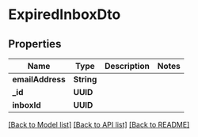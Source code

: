 # ExpiredInboxDto

## Properties
Name | Type | Description | Notes
------------ | ------------- | ------------- | -------------
**emailAddress** | **String** |  | 
**_id** | **UUID** |  | 
**inboxId** | **UUID** |  | 

[[Back to Model list]](../README#documentation-for-models) [[Back to API list]](../README#documentation-for-api-endpoints) [[Back to README]](../README)


